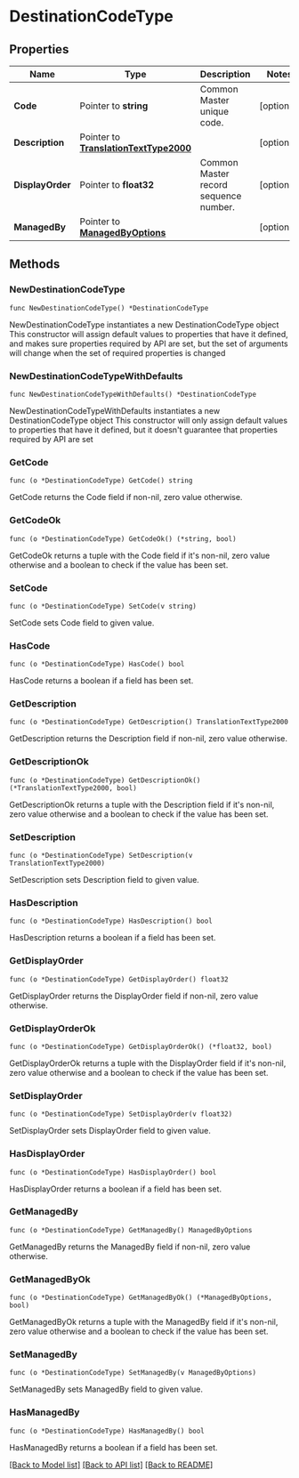 # DestinationCodeType

## Properties

Name | Type | Description | Notes
------------ | ------------- | ------------- | -------------
**Code** | Pointer to **string** | Common Master unique code. | [optional] 
**Description** | Pointer to [**TranslationTextType2000**](TranslationTextType2000.md) |  | [optional] 
**DisplayOrder** | Pointer to **float32** | Common Master record sequence number. | [optional] 
**ManagedBy** | Pointer to [**ManagedByOptions**](ManagedByOptions.md) |  | [optional] 

## Methods

### NewDestinationCodeType

`func NewDestinationCodeType() *DestinationCodeType`

NewDestinationCodeType instantiates a new DestinationCodeType object
This constructor will assign default values to properties that have it defined,
and makes sure properties required by API are set, but the set of arguments
will change when the set of required properties is changed

### NewDestinationCodeTypeWithDefaults

`func NewDestinationCodeTypeWithDefaults() *DestinationCodeType`

NewDestinationCodeTypeWithDefaults instantiates a new DestinationCodeType object
This constructor will only assign default values to properties that have it defined,
but it doesn't guarantee that properties required by API are set

### GetCode

`func (o *DestinationCodeType) GetCode() string`

GetCode returns the Code field if non-nil, zero value otherwise.

### GetCodeOk

`func (o *DestinationCodeType) GetCodeOk() (*string, bool)`

GetCodeOk returns a tuple with the Code field if it's non-nil, zero value otherwise
and a boolean to check if the value has been set.

### SetCode

`func (o *DestinationCodeType) SetCode(v string)`

SetCode sets Code field to given value.

### HasCode

`func (o *DestinationCodeType) HasCode() bool`

HasCode returns a boolean if a field has been set.

### GetDescription

`func (o *DestinationCodeType) GetDescription() TranslationTextType2000`

GetDescription returns the Description field if non-nil, zero value otherwise.

### GetDescriptionOk

`func (o *DestinationCodeType) GetDescriptionOk() (*TranslationTextType2000, bool)`

GetDescriptionOk returns a tuple with the Description field if it's non-nil, zero value otherwise
and a boolean to check if the value has been set.

### SetDescription

`func (o *DestinationCodeType) SetDescription(v TranslationTextType2000)`

SetDescription sets Description field to given value.

### HasDescription

`func (o *DestinationCodeType) HasDescription() bool`

HasDescription returns a boolean if a field has been set.

### GetDisplayOrder

`func (o *DestinationCodeType) GetDisplayOrder() float32`

GetDisplayOrder returns the DisplayOrder field if non-nil, zero value otherwise.

### GetDisplayOrderOk

`func (o *DestinationCodeType) GetDisplayOrderOk() (*float32, bool)`

GetDisplayOrderOk returns a tuple with the DisplayOrder field if it's non-nil, zero value otherwise
and a boolean to check if the value has been set.

### SetDisplayOrder

`func (o *DestinationCodeType) SetDisplayOrder(v float32)`

SetDisplayOrder sets DisplayOrder field to given value.

### HasDisplayOrder

`func (o *DestinationCodeType) HasDisplayOrder() bool`

HasDisplayOrder returns a boolean if a field has been set.

### GetManagedBy

`func (o *DestinationCodeType) GetManagedBy() ManagedByOptions`

GetManagedBy returns the ManagedBy field if non-nil, zero value otherwise.

### GetManagedByOk

`func (o *DestinationCodeType) GetManagedByOk() (*ManagedByOptions, bool)`

GetManagedByOk returns a tuple with the ManagedBy field if it's non-nil, zero value otherwise
and a boolean to check if the value has been set.

### SetManagedBy

`func (o *DestinationCodeType) SetManagedBy(v ManagedByOptions)`

SetManagedBy sets ManagedBy field to given value.

### HasManagedBy

`func (o *DestinationCodeType) HasManagedBy() bool`

HasManagedBy returns a boolean if a field has been set.


[[Back to Model list]](../README.md#documentation-for-models) [[Back to API list]](../README.md#documentation-for-api-endpoints) [[Back to README]](../README.md)



